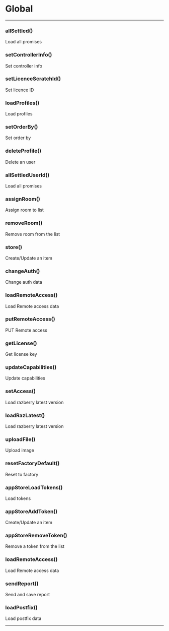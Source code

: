 # Global





* * *

### allSettled() 

Load all promises



### setControllerInfo() 

Set controller info



### setLicenceScratchId() 

Set licence ID



### loadProfiles() 

Load profiles



### setOrderBy() 

Set order by



### deleteProfile() 

Delete an user



### allSettledUserId() 

Load all promises



### assignRoom() 

Assign room to list



### removeRoom() 

Remove room from the list



### store() 

Create/Update an item



### changeAuth() 

Change auth data



### loadRemoteAccess() 

Load Remote access data



### putRemoteAccess() 

PUT Remote access



### getLicense() 

Get license key



### updateCapabilities() 

Update capabilities



### setAccess() 

Load razberry latest version



### loadRazLatest() 

Load razberry latest version



### uploadFile() 

Upload image



### resetFactoryDefault() 

Reset to factory



### appStoreLoadTokens() 

Load tokens



### appStoreAddToken() 

Create/Update an item



### appStoreRemoveToken() 

Remove a token from the list



### loadRemoteAccess() 

Load Remote access data



### sendReport() 

Send and save report



### loadPostfix() 

Load postfix data




* * *










